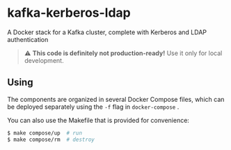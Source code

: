 # kafka-kerberos-ldap

A Docker stack for a Kafka cluster, complete with Kerberos and LDAP
authentication

> :warning: **This code is definitely not production-ready!** Use it only for
> local development.

## Using

The components are organized in several Docker Compose files, which can be
deployed separately using the `-f` flag in `docker-compose` .

You can also use the Makefile that is provided for convenience:

``` sh
$ make compose/up  # run
$ make compose/rm  # destroy
```

